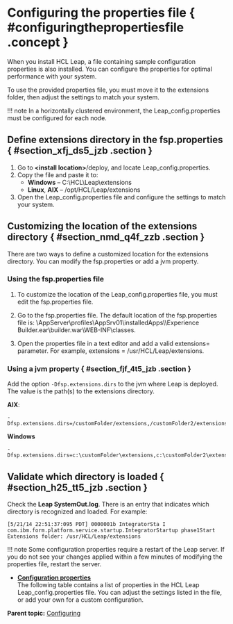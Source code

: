 # Configuring the properties file { #configuringthepropertiesfile .concept }

When you install HCL Leap, a file containing sample configuration properties is also installed. You can configure the properties for optimal performance with your system.

To use the provided properties file, you must move it to the extensions folder, then adjust the settings to match your system.

!!! note
    In a horizontally clustered environment, the Leap\_config.properties must be configured for each node.

## Define extensions directory in the fsp.properties { #section_xfj_ds5_jzb .section }

1.  Go to **<install location\>**/deploy, and locate Leap\_config.properties.
2.  Copy the file and paste it to:
    -   **Windows** – C:\\HCL\\Leap\\extensions
    -   **Linux**, **AIX** – /opt/HCL/Leap/extensions
3.  Open the Leap\_config.properties file and configure the settings to match your system.

## Customizing the location of the extensions directory { #section_nmd_q4f_zzb .section }

There are two ways to define a customized location for the extensions directory. You can modify the fsp.properties or add a jvm property.

### Using the fsp.properties file

1.  To customize the location of the Leap\_config.properties file, you must edit the fsp.properties file.

2.  Go to the fsp.properties file. The default location of the fsp.properties file is: \\AppServer\\profiles\\AppSrv01\\installedApps\\\\Experience Builder.ear\\builder.war\\WEB-INF\\classes.
3.  Open the properties file in a text editor and add a valid extensions= parameter. For example, extensions = /usr/HCL/Leap/extensions.

### Using a jvm property { #section_fjf_4t5_jzb .section }

Add the option `-Dfsp.extensions.dirs` to the jvm where Leap is deployed. The value is the path\(s\) to the extensions directory.

**AIX**:

```
-Dfsp.extensions.dirs=/customFolder/extensions,/customFolder2/extensions
```

**Windows**

```
-Dfsp.extensions.dirs=c:\customFolder\extensions,c:\customFolder2\extensions
```

## **Validate which directory is loaded** { #section_h25_tt5_jzb .section }

Check the **Leap SystemOut.log**. There is an entry that indicates which directory is recognized and loaded. For example:

```
[5/21/14 22:51:37:095 PDT] 0000001b IntegratorSta I com.ibm.form.platform.service.startup.IntegratorStartup phase1Start Extensions folder: /usr/HCL/Leap/extensions
```

!!! note
    Some configuration properties require a restart of the Leap server. If you do not see your changes applied within a few minutes of modifying the properties file, restart the server.

-   **[Configuration properties](co_configuration_properties.md)**  
The following table contains a list of properties in the HCL Leap Leap\_config.properties file. You can adjust the settings listed in the file, or add your own for a custom configuration.

**Parent topic:** [Configuring](co_config_toc.md)

